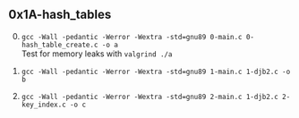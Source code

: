 ## 0x1A-hash_tables

0. `gcc -Wall -pedantic -Werror -Wextra -std=gnu89 0-main.c 0-hash_table_create.c -o a`
<br>Test for memory leaks with `valgrind ./a`

1. `gcc -Wall -pedantic -Werror -Wextra -std=gnu89 1-main.c 1-djb2.c -o b`

2. `gcc -Wall -pedantic -Werror -Wextra -std=gnu89 2-main.c 1-djb2.c 2-key_index.c -o c`